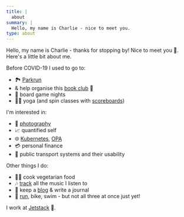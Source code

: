 ```yaml
---
title: |
  about
summary: |
  Hello, my name is Charlie - nice to meet you.
type: about
---
```



Hello, my name is Charlie - thanks for stopping by! Nice to meet you 👋. Here's a little bit about me.

Before COVID-19 I used to go to:

- 🏞️ [Parkrun](http://www.parkrun.org.uk/results/athleteresultshistory/?athleteNumber=358706)
- & help organise this [book club](http://london.computation.club/) 📖
- 🎲 board game nights
- 🧘‍♂️ yoga (and spin classes with [scoreboards](https://www.strava.com/activities/2095479215))

I'm interested in:

- 📸 [photography](https://photos.charlieegan3.com/)
- 📈 quantified self
- 🌐 [Kubernetes](https://kubernetes.io/), [OPA](https://www.openpolicyagent.org/)
- 💳 personal finance
- 🚂 public transport systems and their usability

Other things I do:

- 👨‍🍳 cook vegetarian food
- 🎶 [track](https://music.charlieegan3.com/) all the music I listen to
- 🧻 keep a [blog](https://www.notion.so/posts) & write a journal
- 🎽 [run](https://www.strava.com/athletes/1238371), bike, swim - but not all three at once just yet!

I work at [Jetstack](https://jetstack.io/) 💼.
